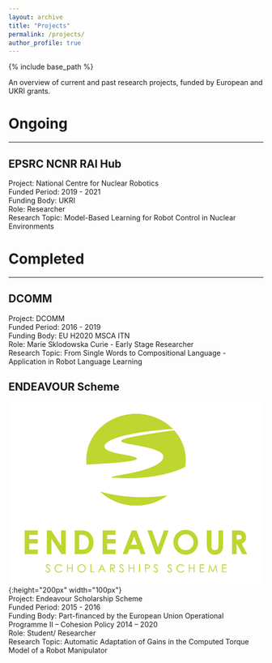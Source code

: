 ```yaml
---
layout: archive
title: "Projects"
permalink: /projects/
author_profile: true
---
```


{% include base_path %}

An overview of current and past research projects, funded by European and UKRI grants.


# Ongoing
------

## **EPSRC NCNR RAI Hub**

Project: National Centre for Nuclear Robotics  
Funded Period: 2019 - 2021   
Funding Body: UKRI   
Role: Researcher   
Research Topic: Model-Based Learning for Robot Control in Nuclear Environments


# Completed
------

## **DCOMM**

Project: DCOMM   
Funded Period: 2016 - 2019   
Funding Body: EU H2020 MSCA ITN  
Role: Marie Sklodowska Curie - Early Stage Researcher  
Research Topic: From Single Words to Compositional Language - Application in Robot Language Learning


## **ENDEAVOUR Scheme**

![](/images/Endeavour_logo.jpg){:height="200px" width="100px"}  
Project: Endeavour Scholarship Scheme   
Funded Period: 2015 - 2016   
Funding Body: Part-financed by the European Union Operational Programme II – Cohesion Policy 2014 – 2020   
Role: Student/ Researcher   
Research Topic: Automatic Adaptation of Gains in the Computed Torque Model of a Robot Manipulator 


